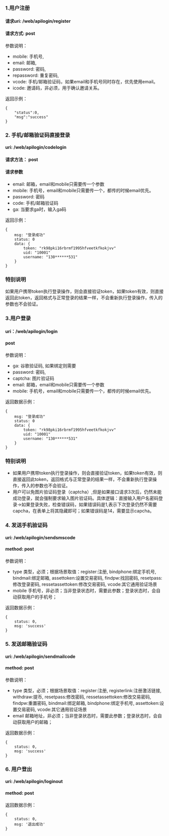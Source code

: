 ### 1.用户注册

#### 请求uri: /web/apilogin/register

#### 请求方式: post

参数说明：
- mobile: 手机号,
- email: 邮箱,
- password: 密码,
- repassword: 重复密码,
- vcode: 手机/邮箱验证码，如果email和手机号同时存在，优先使用email。
- icode: 邀请码，非必须，用于确认邀请关系。


返回示例：

```
{
    "status":0,
    "msg":"success"
}

```


### 2. 手机/邮箱验证码直接登录

#### uri: /web/apilogin/codelogin

#### 请求方法： post

#### 请求参数
- email: 邮箱，email和mobile只需要传一个参数
- mobile: 手机号，email和mobile只需要传一个，都传的时候email优先。
- password: 密码
- code: 手机/邮箱验证码
- ga: 当要求ga时，输入ga码

返回示例：

```
{
    msg: "登录成功"
    status: 0
    data: {
        token: "rk98pki16rbrmf1995hfveetkfkokjvv"
        uid: "10001"
        username: "130******531"
    }
}

```


### 特别说明

如果用户携带token执行登录操作，则会直接验证token，如果token有效，则直接返回此token，返回格式与正常登录的结果一样，不会重新执行登录操作，传入的参数也不会验证。


### 3.用户登录

#### uri：/web/apilogin/login

#### post

参数说明：
- ga: 谷歌验证码, 如果绑定则需要
- password: 密码,
- captcha: 图片验证码
- email: 邮箱，email和mobile只需要传一个参数
- mobile: 手机号，email和mobile只需要传一个，都传的时候email优先。

返回数据示例：

```
{
    msg: "登录成功"
    status: 0
    data: {
        token: "rk98pki16rbrmf1995hfveetkfkokjvv"
        uid: "10001"
        username: "130******531"
    }
}
```

### 特别说明

- 如果用户携带token执行登录操作，则会直接验证token，如果token有效，则直接返回此token，返回格式与正常登录的结果一样，不会重新执行登录操作，传入的参数也不会验证。
- 用户可以免图片验证码登录（captcha）,但是如果接口请求3次后，仍然未能成功登录，就会强制要求输入图片验证码。具体逻辑：直接输入用户名密码登录->如果登录失败，检查错误码，如果错误码是1,表示下次登录仍然不需要capcha，在表单上将其隐藏即可；如果错误码是14，需要显示capcha。


### 4. 发送手机验证码

#### uri: /web/apilogin/sendsmscode

#### method: post

参数说明：
- type 类型，必须；根据场景取值：register:注册, bindphone:绑定手机号, bindmail:绑定邮箱, assettoken:设置交易密码, findpw:找回密码, resetpass:修改登录密码, ressetassettoken:修改交易密码, vcode:其它通用验证场景
- mobile 手机号，非必须；当非登录状态时，需要此参数；登录状态时，会自动获取用户的手机号；

返回数据示例：

```
{
    status: 0,
    msg: 'success'
}

```

### 5. 发送邮箱验证码

#### uri: /web/apilogin/sendmailcode

#### method: post

参数说明：
- type 类型，必须；根据场景取值：register:注册, registerlink:注册激活链接, withdraw:提币, resetpass:修改密码, ressetassettoken:修改交易密码, findpw:重置密码, bindmail:绑定邮箱, bindphone:绑定手机号, assettoken:设置交易密码, vcode:其它通用验证场景
- email 邮箱地址，非必须；当非登录状态时，需要此参数；登录状态时，会自动获取用户的邮箱；


返回数据示例：

```
{
    status: 0,
    msg: 'success'
}

```


### 6. 用户登出

#### uri: /web/apilogin/loginout

#### method: post

返回数据示例：

```
{
    status: 0,
    msg: '退出成功'
}

```
